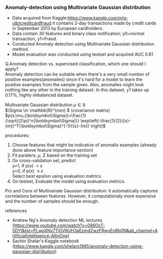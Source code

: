 ### Anomaly-detection using Multivariate Gaussian distribution

- Data acquired from Kaggle:https://www.kaggle.com/mlg-ulb/creditcardfraud
  it contains 2-day transactions made by credit cards in September 2013 by European cardholders.
- Data contain 30 features and binary class notification; y0=normal transaction, y1=Fraud.
- Conducted Anomaly detection using Multivariate Gaussian distribution method.
- Model evaluation was conducted using testset and acquired AUC 0.81

Q.Anomaly detection vs. supervised classification, which one should I apply? <br>
Anomaly detection can be suitable when there's a very small number of positive examples(anomalies)
since it's hard for a model to learn the positive examples from the sample given. 
Also, anomalies might look nothing like any other in the training dataset. 
In this dataset, y1 takes up 0.17%, highly imbalanced dataset.


Multivariate Gaussian distribution
$\mu\in\mathbb{R}$
<br>
$\Sigma \in \mathbb{R}^{nxn} $ (covariance matrix)
<br>
$p(x;\mu,{\boldsymbol\Sigma})=\frac{1}{\sqrt{(2\pi)^n|\boldsymbol\Sigma|}}
\exp\left(-\frac{1}{2}({x}-{m})^T{\boldsymbol\Sigma}^{-1}({x}-{m})
\right)$

procedures:
1. Choose features that might be indicative of anomalis examples (already done above feature importance section)
2. Fit paraters; $\mu$, $\Sigma$ based on the training set
3. On cross-validation set, predict <br>
   y=1, if p(x) $< \epsilon$ <br>
   y=0, if p(x) $\geq \epsilon$ <br>
   Select best epsilon using evaluation metrics.<br>
4. On testset, Evaluate the model using evaluation metrics.

Pro and Cons of Multivariate Gaussian distribution:
it automatically captures correlations between features.
However, it computationaly more expensive and the number of samples should be enough.


references
- Andrew Ng's Anomaly detection ML lectures (https://www.youtube.com/watch?v=086OcT-5DYI&list=PLwgXNx7TiGV6UH3aEzmdZwzFRwvEnRb0N&ab_channel=ArtificialIntelligence-AllinOne)
- Sachin Shelar's Kaggle notebook (https://www.kaggle.com/shelars1985/anomaly-detection-using-gaussian-distribution)

